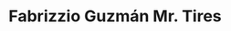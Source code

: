 ---
title: "Fabrizzio Guzmán Mr. Tires"
url: /guayaquil/fabrizzio-guzman-mr-tires/
shop: neumáticos
---